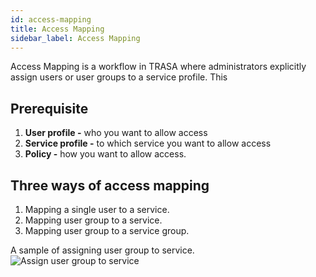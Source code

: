 ```yaml
---
id: access-mapping
title: Access Mapping
sidebar_label: Access Mapping
---
```


Access Mapping is a workflow in TRASA where administrators explicitly assign users or user groups to a service profile. This 


## Prerequisite 

1. **User profile -** who you want to allow access
2. **Service profile -** to which service you want to allow access
3. **Policy -** how you want to allow access.

## Three ways of access mapping

1. Mapping a single user to a service.
2. Mapping user group to a service.
3. Mapping user group to a service group.


A sample of assigning user group to service.
![Assign user group to service](/img/docs/access-map/assign-usergroup-to-service.png 'Assign user group to service')
